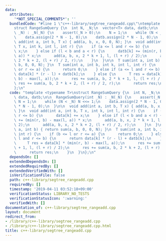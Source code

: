 ```yaml
---
data:
  attributes:
    '*NOT_SPECIAL_COMMENTS*': ''
  bundledCode: "#line 1 \"c++-library/segtree_rangeadd.cpp\"\ntemplate <typename T>\n\
    struct RangeSumQuery {\n  int N, _N;\n  vector<T> data, datb;\n\n  RangeSumQuery(int\
    \ _N) : _N(_N) {\n    assert(_N > 0);\n    N = 1;\n    while (N < _N) N <<= 1;\n\
    \    data.assign(2 * N - 1, 0);\n    datb.assign(2 * N - 1, 0);\n  }\n\n  void\
    \ add(int a, int b, T x) { add(a, b, x, 0, 0, N); }\n  void add(int a, int b,\
    \ T x, int k, int l, int r) {\n    if (a <= l and r <= b) {\n      data[k] +=\
    \ x;\n    } else if (l < b and a < r) {\n      datb[k] += (min(r, b) - max(l,\
    \ a)) * x;\n      add(a, b, x, 2 * k + 1, l, (l + r) / 2);\n      add(a, b, x,\
    \ 2 * k + 2, (l + r) / 2, r);\n    }\n  }\n\n  T sum(int a, int b) { return sum(a,\
    \ b, 0, 0, N); }\n  T sum(int a, int b, int k, int l, int r) {\n    if (b <= l\
    \ or r <= a) {\n      return 0;\n    } else if (a <= l and r <= b) {\n      return\
    \ data[k] * (r - l) + datb[k];\n    } else {\n      T res = data[k] * (min(r,\
    \ b) - max(l, a));\n      res += sum(a, b, 2 * k + 1, l, (l + r) / 2);\n     \
    \ res += sum(a, b, 2 * k + 2, (l + r) / 2, r);\n      return res;\n    }\n  }\n\
    };\n"
  code: "template <typename T>\nstruct RangeSumQuery {\n  int N, _N;\n  vector<T>\
    \ data, datb;\n\n  RangeSumQuery(int _N) : _N(_N) {\n    assert(_N > 0);\n   \
    \ N = 1;\n    while (N < _N) N <<= 1;\n    data.assign(2 * N - 1, 0);\n    datb.assign(2\
    \ * N - 1, 0);\n  }\n\n  void add(int a, int b, T x) { add(a, b, x, 0, 0, N);\
    \ }\n  void add(int a, int b, T x, int k, int l, int r) {\n    if (a <= l and\
    \ r <= b) {\n      data[k] += x;\n    } else if (l < b and a < r) {\n      datb[k]\
    \ += (min(r, b) - max(l, a)) * x;\n      add(a, b, x, 2 * k + 1, l, (l + r) /\
    \ 2);\n      add(a, b, x, 2 * k + 2, (l + r) / 2, r);\n    }\n  }\n\n  T sum(int\
    \ a, int b) { return sum(a, b, 0, 0, N); }\n  T sum(int a, int b, int k, int l,\
    \ int r) {\n    if (b <= l or r <= a) {\n      return 0;\n    } else if (a <=\
    \ l and r <= b) {\n      return data[k] * (r - l) + datb[k];\n    } else {\n \
    \     T res = data[k] * (min(r, b) - max(l, a));\n      res += sum(a, b, 2 * k\
    \ + 1, l, (l + r) / 2);\n      res += sum(a, b, 2 * k + 2, (l + r) / 2, r);\n\
    \      return res;\n    }\n  }\n};\n"
  dependsOn: []
  extendedDependsOn: []
  extendedRequiredBy: []
  extendedVerifiedWith: []
  isVerificationFile: false
  path: c++-library/segtree_rangeadd.cpp
  requiredBy: []
  timestamp: '2019-04-11 03:52:18+09:00'
  verificationStatus: LIBRARY_NO_TESTS
  verificationStatusIcon: ':warning:'
  verifiedWith: []
documentation_of: c++-library/segtree_rangeadd.cpp
layout: document
redirect_from:
- /library/c++-library/segtree_rangeadd.cpp
- /library/c++-library/segtree_rangeadd.cpp.html
title: c++-library/segtree_rangeadd.cpp
---
```

